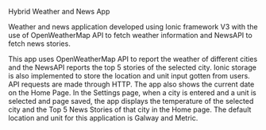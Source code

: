 
Hybrid Weather and News App

Weather and news application developed using Ionic framework V3 with the use of 
OpenWeatherMap API to fetch weather information and NewsAPI to fetch news stories.

This app uses OpenWeatherMap API to report the weather of different cities and the 
NewsAPI reports the top 5 stories of the selected city. Ionic storage is also 
implemented to store the location and unit input gotten from users.
API requests are made through HTTP. The app also shows the current date on the Home Page.
In the Settings page, when a city is entered and a unit is selected and 
page saved, the app displays the temperature of the selected city and the 
Top 5 News Stories of that city in the Home page.
The default location and unit for this application is Galway and Metric.
